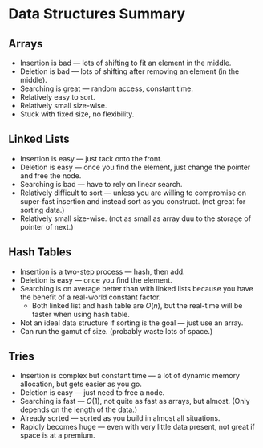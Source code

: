 # Data Structures Summary

## Arrays
- Insertion is bad — lots of shifting to fit an element in the middle.
- Deletion is bad — lots of shifting after removing an element (in the middle).
- Searching is great — random access, constant time.
- Relatively easy to sort.
- Relatively small size-wise.
- Stuck with fixed size, no flexibility.

## Linked Lists
- Insertion is easy — just tack onto the front.
- Deletion is easy — once you find the element, just change the pointer and free the node.
- Searching is bad — have to rely on linear search.
- Relatively difficult to sort — unless you are willing to compromise on super-fast insertion and instead sort as you construct. (not great for sorting data.)
- Relatively small size-wise. (not as small as array duu to the storage of pointer of next.)

## Hash Tables
- Insertion is a two-step process — hash, then add.
- Deletion is easy — once you find the element.
- Searching is on average better than with linked lists because you have the benefit of a real-world constant factor.
    - Both linked list and hash table are $O(n)$, but the real-time will be faster when using hash table.
- Not an ideal data structure if sorting is the goal — just use an array.
- Can run the gamut of size. (probably waste lots of space.)

## Tries
- Insertion is complex but constant time — a lot of dynamic memory allocation, but gets easier as you go.
- Deletion is easy — just need to free a node.
- Searching is fast — $O(1)$, not quite as fast as arrays, but almost. (Only depends on the length of the data.)
- Already sorted — sorted as you build in almost all situations.
- Rapidly becomes huge — even with very little data present, not great if space is at a premium.